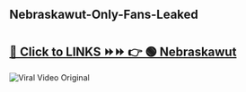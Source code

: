 
 ## Nebraskawut-Only-Fans-Leaked

# <h2><a href="https://clipsfans.com/Nebraskawut&ref=git">🔗 Click to LINKS ⏩⏩ 👉 🟢 Nebraskawut </a></h2>

<a href="https://clipsfans.com/Nebraskawut&ref=git" rel="nofollow" data-target="animated-image.originalLink"><img src="https://i.ibb.co.com/xMMVF88/686577567.gif" alt="Viral Video Original" style="max-width: 100%; display: inline-block;" data-target="animated-image.originalImage"></a>
